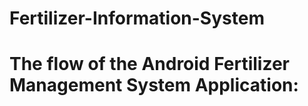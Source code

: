 # Fertilizer-Information-System  
# The flow of the Android Fertilizer Management System Application:
